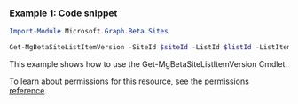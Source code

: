 ### Example 1: Code snippet

```powershell
Import-Module Microsoft.Graph.Beta.Sites

Get-MgBetaSiteListItemVersion -SiteId $siteId -ListId $listId -ListItemId $listItemId
```
This example shows how to use the Get-MgBetaSiteListItemVersion Cmdlet.

To learn about permissions for this resource, see the [permissions reference](/graph/permissions-reference).

